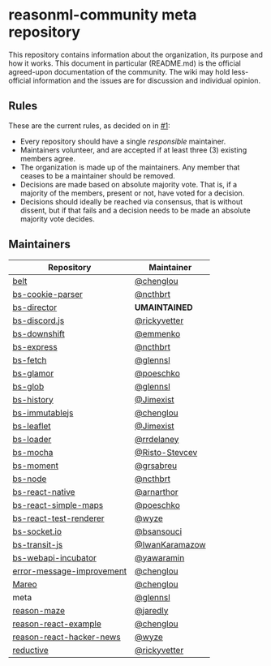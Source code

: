 # reasonml-community meta repository

This repository contains information about the organization, its purpose and how it works. This document in particular (README.md) is the official agreed-upon documentation of the community. The wiki may hold less-official information and the issues are for discussion and individual opinion.

## Rules

These are the current rules, as decided on in [#1](https://github.com/reasonml-community/meta/issues/1):

* Every repository should have a single _responsible_ maintainer.
* Maintainers volunteer, and are accepted if at least three (3) existing members agree.
* The organization is made up of the maintainers. Any member that ceases to be a maintainer should be removed.
* Decisions are made based on absolute majority vote. That is, if a majority of the members, present or not, have voted for a decision.
* Decisions should ideally be reached via consensus, that is without dissent, but if that fails and a decision needs to be made an absolute majority vote decides.

## Maintainers

Repository | Maintainer
--- | ---
[belt](https://github.com/reasonml-community/belt) | [@chenglou](https://github.com/chenglou)
[bs-cookie-parser](https://github.com/reasonml-community/bs-cookie-parser) | [@ncthbrt](https://github.com/ncthbrt)
[bs-director](https://github.com/reasonml-community/bs-director) | **UMAINTAINED**
[bs-discord.js](https://github.com/reasonml-community/bs-discord.js) | [@rickyvetter](https://github.com/rickyvetter)
[bs-downshift](https://github.com/reasonml-community/bs-downshift) | [@emmenko](https://github.com/emmenko)
[bs-express](https://github.com/reasonml-community/bs-express) | [@ncthbrt](https://github.com/ncthbrt)
[bs-fetch](https://github.com/reasonml-community/bs-fetch) | [@glennsl](https://github.com/glennsl)
[bs-glamor](https://github.com/reasonml-community/bs-glamor) | [@poeschko](https://github.com/poeschko)
[bs-glob](https://github.com/reasonml-community/bs-glob) | [@glennsl](https://github.com/glennsl)
[bs-history](https://github.com/reasonml-community/bs-history) | [@Jimexist](https://github.com/jimexist)
[bs-immutablejs](https://github.com/reasonml-community/bs-immutablejs) | [@chenglou](https://github.com/chenglou)
[bs-leaflet](https://github.com/reasonml-community/bs-leaflet) | [@Jimexist](https://github.com/jimexist)
[bs-loader](https://github.com/reasonml-community/bs-loader) | [@rrdelaney](https://github.com/rrdelaney)
[bs-mocha](https://github.com/reasonml-community/bs-mocha) | [@Risto-Stevcev](https://github.com/risto-stevcev)
[bs-moment](https://github.com/reasonml-community/bs-moment) | [@grsabreu](https://github.com/grsabreu)
[bs-node](https://github.com/reasonml-community/bs-node) | [@ncthbrt](https://github.com/ncthbrt)
[bs-react-native](https://github.com/reasonml-community/bs-react-native) | [@arnarthor](https://github.com/arnarthor) 
[bs-react-simple-maps](https://github.com/reasonml-community/bs-react-simple-maps) | [@poeschko](https://github.com/poeschko)
[bs-react-test-renderer](https://github.com/reasonml-community/bs-react-test-renderer) | [@wyze](https://github.com/wyze)
[bs-socket.io](https://github.com/reasonml-community/bs-socket.io) | [@bsansouci](https://github.com/bsansouci)
[bs-transit-js](https://github.com/reasonml-community/bs-transit-js) | [@IwanKaramazow](https://github.com/iwankaramazow)
[bs-webapi-incubator](https://github.com/reasonml-community/bs-webapi-incubator) | [@yawaramin](https://github.com/yawaramin)
[error-message-improvement](https://github.com/reasonml-community/error-message-improvement) | [@chenglou](https://github.com/chenglou)
[Mareo](https://github.com/reasonml-community/Mareo) | [@chenglou](https://github.com/chenglou)
meta | [@glennsl](https://github.com/glennsl)
[reason-maze](https://github.com/reasonml-community/reason-maze) | [@jaredly](https://github.com/jaredly)
[reason-react-example](https://github.com/reasonml-community/reason-react-example) | [@chenglou](https://github.com/chenglou)
[reason-react-hacker-news](https://github.com/reasonml-community/reason-react-hacker-news) | [@wyze](https://github.com/wyze)
[reductive](https://github.com/reasonml-community/reductive) | [@rickyvetter](https://github.com/rickyvetter)
